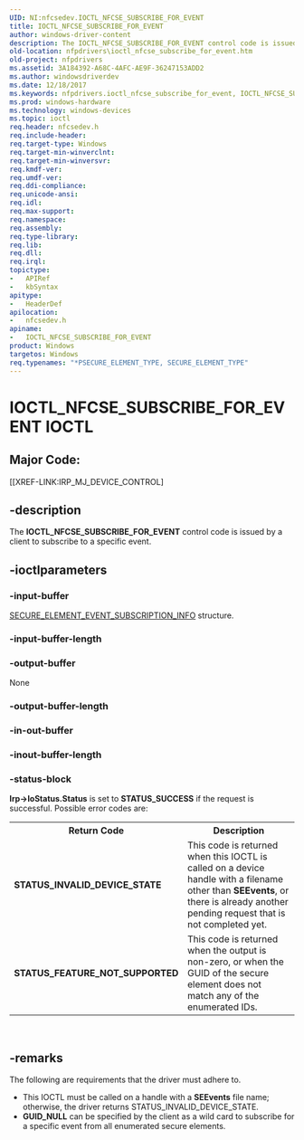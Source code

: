 ```yaml
---
UID: NI:nfcsedev.IOCTL_NFCSE_SUBSCRIBE_FOR_EVENT
title: IOCTL_NFCSE_SUBSCRIBE_FOR_EVENT
author: windows-driver-content
description: The IOCTL_NFCSE_SUBSCRIBE_FOR_EVENT control code is issued by a client to subscribe to a specific event.
old-location: nfpdrivers\ioctl_nfcse_subscribe_for_event.htm
old-project: nfpdrivers
ms.assetid: 3A184392-A68C-4AFC-AE9F-36247153ADD2
ms.author: windowsdriverdev
ms.date: 12/18/2017
ms.keywords: nfpdrivers.ioctl_nfcse_subscribe_for_event, IOCTL_NFCSE_SUBSCRIBE_FOR_EVENT control code [Near-Field Proximity Drivers], IOCTL_NFCSE_SUBSCRIBE_FOR_EVENT, nfcsedev/IOCTL_NFCSE_SUBSCRIBE_FOR_EVENT
ms.prod: windows-hardware
ms.technology: windows-devices
ms.topic: ioctl
req.header: nfcsedev.h
req.include-header: 
req.target-type: Windows
req.target-min-winverclnt: 
req.target-min-winversvr: 
req.kmdf-ver: 
req.umdf-ver: 
req.ddi-compliance: 
req.unicode-ansi: 
req.idl: 
req.max-support: 
req.namespace: 
req.assembly: 
req.type-library: 
req.lib: 
req.dll: 
req.irql: 
topictype:
-	APIRef
-	kbSyntax
apitype:
-	HeaderDef
apilocation:
-	nfcsedev.h
apiname:
-	IOCTL_NFCSE_SUBSCRIBE_FOR_EVENT
product: Windows
targetos: Windows
req.typenames: "*PSECURE_ELEMENT_TYPE, SECURE_ELEMENT_TYPE"
---
```


# IOCTL_NFCSE_SUBSCRIBE_FOR_EVENT IOCTL


##  Major Code: 


[[XREF-LINK:IRP_MJ_DEVICE_CONTROL]

## -description


The <b>IOCTL_NFCSE_SUBSCRIBE_FOR_EVENT</b> 
   control code is issued by a client to subscribe to a specific event. 


## -ioctlparameters




### -input-buffer


<a href="..\nfcsedev\ns-nfcsedev-_secure_element_event_subscription_info.md"> SECURE_ELEMENT_EVENT_SUBSCRIPTION_INFO</a> structure.



### -input-buffer-length


<text></text>



### -output-buffer

None


### -output-buffer-length


<text></text>



### -in-out-buffer


<text></text>



### -inout-buffer-length


<text></text>



### -status-block

<b>Irp-&gt;IoStatus.Status</b> is set to <b>STATUS_SUCCESS</b> if the request is successful. Possible error codes are:
<table>
<tr>
<th>Return Code</th>
<th>Description</th>
</tr>
<tr>
<td><b>STATUS_INVALID_DEVICE_STATE</b></td>
<td>This code is returned when this IOCTL is called on a device handle with a filename other than <b>SEEvents</b>, or there is already another pending request that is not completed yet.</td>
</tr>
<tr>
<td><b>STATUS_FEATURE_NOT_SUPPORTED</b></td>
<td>  This code is returned when the output is non-zero, or when the GUID of the secure element does not match any of the enumerated IDs.</td>
</tr>
</table> 


## -remarks


The following are requirements that the driver must adhere to.<ul>
<li>This IOCTL must be called on a handle with a <b>SEEvents</b> file name; otherwise, the driver returns STATUS_INVALID_DEVICE_STATE.</li>
<li><b>GUID_NULL</b> can be specified by the client as a wild card to subscribe for a specific event from all enumerated secure elements.</li>
</ul>



